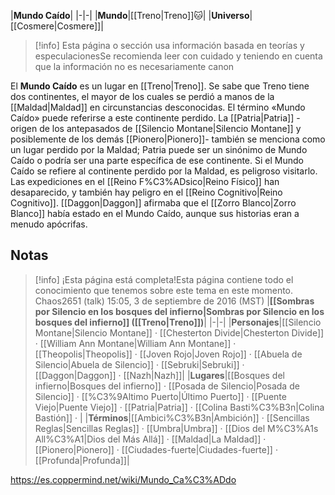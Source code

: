 

|**Mundo Caído**|
|-|-|
|**Mundo**|[[Treno\|Treno]]🐱︎|
|**Universo**|[[Cosmere\|Cosmere]]|
> [!info] Esta página o sección usa información basada en teorías y especulacionesSe recomienda leer con cuidado y teniendo en cuenta que la información no es necesariamente canon

El **Mundo Caído** es un lugar en [[Treno\|Treno]].
Se sabe que Treno tiene dos continentes, el mayor de los cuales se perdió a manos de la [[Maldad\|Maldad]] en circunstancias desconocidas. El término «Mundo Caído» puede referirse a este continente perdido. La [[Patria\|Patria]] -origen de los antepasados de [[Silencio Montane\|Silencio Montane]] y posiblemente de los demás [[Pionero\|Pionero]]- también se menciona como un lugar perdido por la Maldad; Patria puede ser un sinónimo de Mundo Caído o podría ser una parte específica de ese continente.
Si el Mundo Caído se refiere al continente perdido por la Maldad, es peligroso visitarlo. Las expediciones en el [[Reino F%C3%ADsico\|Reino Físico]] han desaparecido, y también hay peligro en el [[Reino Cognitivo\|Reino Cognitivo]].
[[Daggon\|Daggon]] afirmaba que el [[Zorro Blanco\|Zorro Blanco]] había estado en el Mundo Caído, aunque sus historias eran a menudo apócrifas.

## Notas

> [!info] ¡Esta página está completa!Esta página contiene todo el conocimiento que tenemos sobre este tema en este momento.
Chaos2651 (talk) 15:05, 3 de septiembre de 2016 (MST)
|**[[Sombras por Silencio en los bosques del infierno\|Sombras por Silencio en los bosques del infierno]] ([[Treno\|Treno]])**|
|-|-|
|**Personajes**|[[Silencio Montane\|Silencio Montane]] · [[Chesterton Divide\|Chesterton Divide]] · [[William Ann Montane\|William Ann Montane]] · [[Theopolis\|Theopolis]] · [[Joven Rojo\|Joven Rojo]] · [[Abuela de Silencio\|Abuela de Silencio]] · [[Sebruki\|Sebruki]] · [[Daggon\|Daggon]] · [[Nazh\|Nazh]]|
|**Lugares**|[[Bosques del infierno\|Bosques del infierno]] · [[Posada de Silencio\|Posada de Silencio]] · [[%C3%9Altimo Puerto\|Último Puerto]] · [[Puente Viejo\|Puente Viejo]] · [[Patria\|Patria]] · [[Colina Basti%C3%B3n\|Colina Bastión]] · |
|**Términos**|[[Ambici%C3%B3n\|Ambición]] · [[Sencillas Reglas\|Sencillas Reglas]] · [[Umbra\|Umbra]] · [[Dios del M%C3%A1s All%C3%A1\|Dios del Más Allá]] · [[Maldad\|La Maldad]] · [[Pionero\|Pionero]] · [[Ciudades-fuerte\|Ciudades-fuerte]] · [[Profunda\|Profunda]]|



https://es.coppermind.net/wiki/Mundo_Ca%C3%ADdo